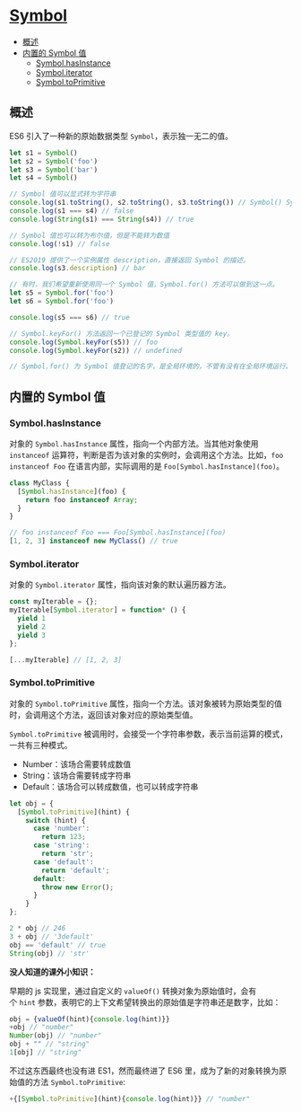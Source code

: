 # [Symbol](https://developer.mozilla.org/zh-CN/docs/Web/JavaScript/Reference/Global_Objects/Symbol)<!-- omit in toc -->

- [概述](#概述)
- [内置的 Symbol 值](#内置的-symbol-值)
  - [Symbol.hasInstance](#symbolhasinstance)
  - [Symbol.iterator](#symboliterator)
  - [Symbol.toPrimitive](#symboltoprimitive)

## 概述

ES6 引入了一种新的原始数据类型 `Symbol`，表示独一无二的值。

```js
let s1 = Symbol()
let s2 = Symbol('foo')
let s3 = Symbol('bar')
let s4 = Symbol()

// Symbol 值可以显式转为字符串
console.log(s1.toString(), s2.toString(), s3.toString()) // Symbol() Symbol(foo) Symbol(bar)
console.log(s1 === s4) // false
console.log(String(s1) === String(s4)) // true

// Symbol 值也可以转为布尔值，但是不能转为数值
console.log(!s1) // false

// ES2019 提供了一个实例属性 description，直接返回 Symbol 的描述。
console.log(s3.description) // bar

// 有时，我们希望重新使用同一个 Symbol 值，Symbol.for() 方法可以做到这一点。
let s5 = Symbol.for('foo')
let s6 = Symbol.for('foo')

console.log(s5 === s6) // true

// Symbol.keyFor() 方法返回一个已登记的 Symbol 类型值的 key。
console.log(Symbol.keyFor(s5)) // foo
console.log(Symbol.keyFor(s2)) // undefined

// Symbol.for() 为 Symbol 值登记的名字，是全局环境的，不管有没有在全局环境运行。
```

## 内置的 Symbol 值

### Symbol.hasInstance

对象的 `Symbol.hasInstance` 属性，指向一个内部方法。当其他对象使用`instanceof` 运算符，判断是否为该对象的实例时，会调用这个方法。比如，`foo instanceof Foo` 在语言内部，实际调用的是 `Foo[Symbol.hasInstance](foo)`。

```js
class MyClass {
  [Symbol.hasInstance](foo) {
    return foo instanceof Array;
  }
}

// foo instanceof Foo === Foo[Symbol.hasInstance](foo)
[1, 2, 3] instanceof new MyClass() // true
```

### Symbol.iterator

对象的 `Symbol.iterator` 属性，指向该对象的默认遍历器方法。

```js
const myIterable = {};
myIterable[Symbol.iterator] = function* () {
  yield 1
  yield 2
  yield 3
};

[...myIterable] // [1, 2, 3]
```

### Symbol.toPrimitive

对象的 `Symbol.toPrimitive` 属性，指向一个方法。该对象被转为原始类型的值时，会调用这个方法，返回该对象对应的原始类型值。

`Symbol.toPrimitive` 被调用时，会接受一个字符串参数，表示当前运算的模式，一共有三种模式。

- Number：该场合需要转成数值
- String：该场合需要转成字符串
- Default：该场合可以转成数值，也可以转成字符串

```js
let obj = {
  [Symbol.toPrimitive](hint) {
    switch (hint) {
      case 'number':
        return 123;
      case 'string':
        return 'str';
      case 'default':
        return 'default';
      default:
        throw new Error();
      }
    }
};

2 * obj // 246
3 + obj // '3default'
obj == 'default' // true
String(obj) // 'str'
```

**没人知道的课外小知识：**

早期的 js 实现里，通过自定义的 `valueOf()` 转换对象为原始值时，会有个 `hint` 参数，表明它的上下文希望转换出的原始值是字符串还是数字，比如：

```js
obj = {valueOf(hint){console.log(hint)}}
+obj // "number"
Number(obj) // "number"
obj + "" // "string"
1[obj] // "string"
```

不过这东西最终也没有进 ES1，然而最终进了 ES6 里，成为了新的对象转换为原始值的方法 `Symbol.toPrimitive`:

```js
+{[Symbol.toPrimitive](hint){console.log(hint)}} // "number"
```
